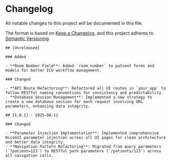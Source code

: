 # Changelog

All notable changes to this project will be documented in this file.

The format is based on [Keep a Changelog](https://keepachangelog.com/en/1.0.0/),
and this project adheres to [Semantic Versioning](https://semver.org/spec/v2.0.0.html).

```sample
## [Unreleased]

### Added

- **Room Number Field**: Added `room_number` to patient forms and models for better ICU workflow management.

### Changed

- **API Route Refactoring**: Refactored all UI routes in `your_app` to follow RESTful naming conventions for consistency and predictability.
- **Database Session Management**: Implemented a new strategy to create a new database session for each request involving URL parameters, enhancing data integrity.

## [1.0.1] - 2025-08-11

### Changed

- **Parameter Injection Implementation**: Implemented comprehensive NiceGUI parameter injection across all UI pages for clean architecture and better data integrity.
- **Navigation Pattern Refactoring**: Migrated from query parameters (`?patient=123`) to RESTful path parameters (`/patients/123`) across all navigation calls.
```